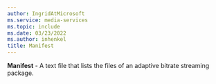 ```yaml
---
author: IngridAtMicrosoft
ms.service: media-services
ms.topic: include
ms.date: 03/23/2022
ms.author: inhenkel
title: Manifest
---
```


**Manifest** - A text file that lists the files of an adaptive bitrate streaming package.
